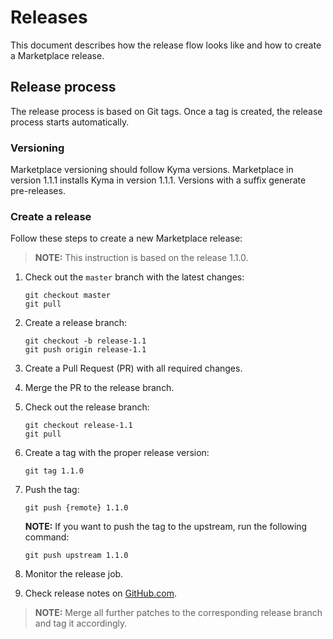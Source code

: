 # Releases

This document describes how the release flow looks like and how to create a Marketplace release.

## Release process

The release process is based on Git tags. Once a tag is created, the release process starts automatically.

### Versioning

Marketplace versioning should follow Kyma versions. Marketplace in version 1.1.1 installs Kyma in version 1.1.1. Versions with a suffix generate pre-releases.

### Create a release

Follow these steps to create a new Marketplace release:
>**NOTE:** This instruction is based on the release 1.1.0.

1. Check out the `master` branch with the latest changes:
    ```
    git checkout master
    git pull
    ```
2. Create a release branch:
   ```
   git checkout -b release-1.1
   git push origin release-1.1
   ```
3. Create a Pull Request (PR) with all required changes.
4. Merge the PR to the release branch.
5. Check out the release branch:
    ```
    git checkout release-1.1
    git pull
    ```
6. Create a tag with the proper release version:

    ```
    git tag 1.1.0
    ```   

7. Push the tag:

    ```
    git push {remote} 1.1.0
    ```

    **NOTE:** If you want to push the tag to the upstream, run the following command:
    ```
    git push upstream 1.1.0
    ```
8. Monitor the release job.
9. Check release notes on [GitHub.com](https://github.com/kyma-incubator/marketplaces/releases).

>**NOTE:** Merge all further patches to the corresponding release branch and tag it accordingly.
